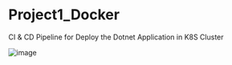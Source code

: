 # Project1_Docker
CI &amp; CD Pipeline for Deploy the Dotnet Application in K8S Cluster

![image](https://github.com/Task0209/Project1_Docker/assets/112689510/13df6af0-236a-42ec-83ca-b16443160dee)


